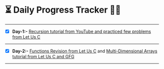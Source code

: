 # ⏳ Daily Progress Tracker 🚶‍♂️

-----------------------------------------------------------------
- [X] **Day-1:-** [Recursion tutorial from YouTube and practiced few problems from Let Us C](https://github.com/cleanhand/phase-1-Chayan-11/tree/main/Programming%20Concepts/Recursion) 

---------------------------------------------------------------------

- [X] **Day-2:-** [Functions Revision from Let Us C](https://github.com/cleanhand/phase-1-Chayan-11/tree/main/Programming%20Concepts/Functions)  and  [Multi-Dimensional Arrays tutorial from Let Us C and GFG](https://github.com/cleanhand/phase-1-Chayan-11/tree/main/Programming%20Concepts/Multi-Dimensional%20Array)

----------------------------------------------------------------------
